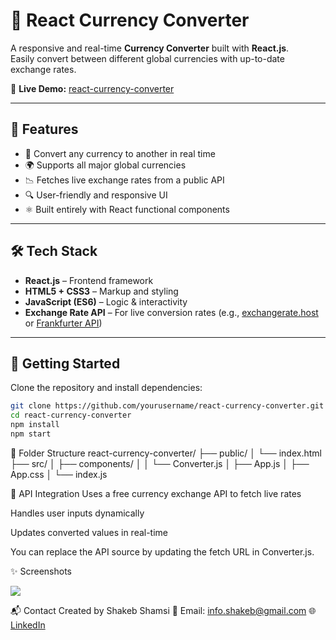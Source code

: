 # 💱 React Currency Converter

A responsive and real-time **Currency Converter** built with **React.js**.  
Easily convert between different global currencies with up-to-date exchange rates.

🔗 **Live Demo:** [react-currency-converter](https://react-currency-converter-k1m4.onrender.com/)

---

## 📌 Features

- 🔄 Convert any currency to another in real time
- 🌍 Supports all major global currencies
- 📉 Fetches live exchange rates from a public API
- 🔍 User-friendly and responsive UI
- ⚛️ Built entirely with React functional components

---

## 🛠️ Tech Stack

- **React.js** – Frontend framework  
- **HTML5 + CSS3** – Markup and styling  
- **JavaScript (ES6)** – Logic & interactivity  
- **Exchange Rate API** – For live conversion rates (e.g., [exchangerate.host](https://exchangerate.host) or [Frankfurter API](https://www.frankfurter.app/))

---

## 🚀 Getting Started

Clone the repository and install dependencies:

```bash
git clone https://github.com/yourusername/react-currency-converter.git
cd react-currency-converter
npm install
npm start
```
📂 Folder Structure
react-currency-converter/
├── public/
│   └── index.html
├── src/
│   ├── components/
│   │   └── Converter.js
│   ├── App.js
│   ├── App.css
│   └── index.js


🔧 API Integration
Uses a free currency exchange API to fetch live rates

Handles user inputs dynamically

Updates converted values in real-time

You can replace the API source by updating the fetch URL in Converter.js.

✨ Screenshots

![](https://github.com/user-attachments/assets/b76e1e2a-fc57-4afd-bd44-3402636f0a84)


📬 Contact
Created by Shakeb Shamsi
📧 Email: info.shakeb@gmail.com
🌐 [LinkedIn](https://www.linkedin.com/in/shakebshamsi/)

